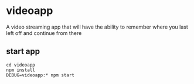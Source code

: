# videoapp

A video streaming app that will have the ability to remember where you last left off and continue from there

## start app

```
cd videoapp
npm install
DEBUG=videoapp:* npm start
```
